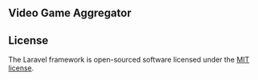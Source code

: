 ## Video Game Aggregator

## License

The Laravel framework is open-sourced software licensed under the [MIT license](https://opensource.org/licenses/MIT).
